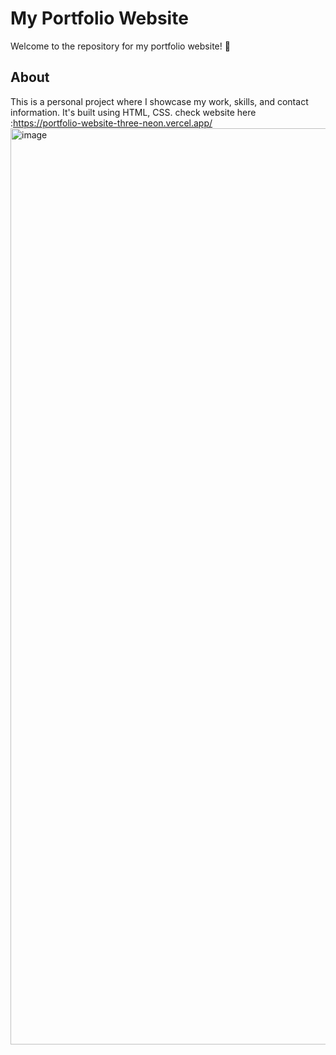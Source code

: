 # My Portfolio Website

Welcome to the repository for my portfolio website! 🎉

## About
This is a personal project where I showcase my work, skills, and contact information. It's built using HTML, CSS.
check website here :https://portfolio-website-three-neon.vercel.app/
<img width="1466" alt="image" src="https://github.com/user-attachments/assets/92c18177-1779-4898-b63a-3b3542d3230c" />
